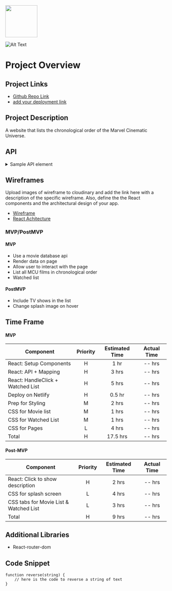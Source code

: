 <img src="https://media.giphy.com/media/VbnUQpnihPSIgIXuZv/giphy.gif" width=100/>

![Alt Text](https://media.giphy.com/media/VbnUQpnihPSIgIXuZv/giphy.gif)

# Project Overview

## Project Links

- [Github Repo Link](https://github.com/kndshein/ProjectTwo)
- [add your deployment link]()

## Project Description

A website that lists the chronological order of the Marvel Cinematic Universe.

## API

<details>
<summary>Sample API element</summary>

```
{
"adult": false,
"backdrop_path": "/52AfXWuXCHn3UjD17rBruA9f5qb.jpg",
"belongs_to_collection": null,
"budget": 63000000,
"genres": [
{
"id": 18,
"name": "Drama"
}
],
"homepage": "http://www.foxmovies.com/movies/fight-club",
"id": 550,
"imdb_id": "tt0137523",
"original_language": "en",
"original_title": "Fight Club",
"overview": "A ticking-time-bomb insomniac and a slippery soap salesman channel primal male aggression into a shocking new form of therapy. Their concept catches on, with underground \"fight clubs\" forming in every town, until an eccentric gets in the way and ignites an out-of-control spiral toward oblivion.",
"popularity": 46.209,
"poster_path": "/bptfVGEQuv6vDTIMVCHjJ9Dz8PX.jpg",
"production_companies": [
{
"id": 508,
"logo_path": "/7PzJdsLGlR7oW4J0J5Xcd0pHGRg.png",
"name": "Regency Enterprises",
"origin_country": "US"
},
{
"id": 711,
"logo_path": "/tEiIH5QesdheJmDAqQwvtN60727.png",
"name": "Fox 2000 Pictures",
"origin_country": "US"
},
{
"id": 20555,
"logo_path": "/hD8yEGUBlHOcfHYbujp71vD8gZp.png",
"name": "Taurus Film",
"origin_country": "DE"
},
{
"id": 54051,
"logo_path": null,
"name": "Atman Entertainment",
"origin_country": ""
},
{
"id": 54052,
"logo_path": null,
"name": "Knickerbocker Films",
"origin_country": "US"
},
{
"id": 25,
"logo_path": "/qZCc1lty5FzX30aOCVRBLzaVmcp.png",
"name": "20th Century Fox",
"origin_country": "US"
},
{
"id": 4700,
"logo_path": "/A32wmjrs9Psf4zw0uaixF0GXfxq.png",
"name": "The Linson Company",
"origin_country": ""
}
],
"production_countries": [
{
"iso_3166_1": "DE",
"name": "Germany"
},
{
"iso_3166_1": "US",
"name": "United States of America"
}
],
"release_date": "1999-10-15",
"revenue": 100853753,
"runtime": 139,
"spoken_languages": [
{
"english_name": "English",
"iso_639_1": "en",
"name": "English"
}
],
"status": "Released",
"tagline": "Mischief. Mayhem. Soap.",
"title": "Fight Club",
"video": false,
"vote_average": 8.4,
"vote_count": 20851
}
```

</details>

## Wireframes

Upload images of wireframe to cloudinary and add the link here with a description of the specific wireframe. Also, define the the React components and the architectural design of your app.

- [Wireframe](https://www.figma.com/file/lKAuxw68qqgsy6NxgvIAEa/Am-See-You)
- [React Achitecture](https://docs.google.com/drawings/d/1uBYvkX6U5aEzU8OGx2h4QJoasdffDffz4WDwXbvyJf0/edit)

### MVP/PostMVP

#### MVP

- Use a movie database api
- Render data on page
- Allow user to interact with the page
- List all MCU films in chronological order
- Watched list

#### PostMVP

- Include TV shows in the list
- Change splash image on hover

## Time Frame

#### MVP

| Component                         | Priority | Estimated Time | Actual Time |
| --------------------------------- | :------: | :------------: | :---------: |
| React: Setup Components           |    H     |      1 hr      |   -- hrs    |
| React: API + Mapping              |    H     |     3 hrs      |   -- hrs    |
| React: HandleClick + Watched List |    H     |     5 hrs      |   -- hrs    |
| Deploy on Netlify                 |    H     |     0.5 hr     |   -- hrs    |
| Prep for Styling                  |    M     |     2 hrs      |   -- hrs    |
| CSS for Movie list                |    M     |     1 hrs      |   -- hrs    |
| CSS for Watched List              |    M     |     1 hrs      |   -- hrs    |
| CSS for Pages                     |    L     |     4 hrs      |   -- hrs    |
| Total                             |    H     |    17.5 hrs    |   -- hrs    |

#### Post-MVP

| Component                              | Priority | Estimated Time | Actual Time |
| -------------------------------------- | :------: | :------------: | :---------: |
| React: Click to show description       |    H     |     2 hrs      |   -- hrs    |
| CSS for splash screen                  |    L     |     4 hrs      |   -- hrs    |
| CSS tabs for Movie List & Watched List |    L     |     3 hrs      |   -- hrs    |
| Total                                  |    H     |     9 hrs      |   -- hrs    |

## Additional Libraries

- React-router-dom

## Code Snippet

```
function reverse(string) {
	// here is the code to reverse a string of text
}
```
